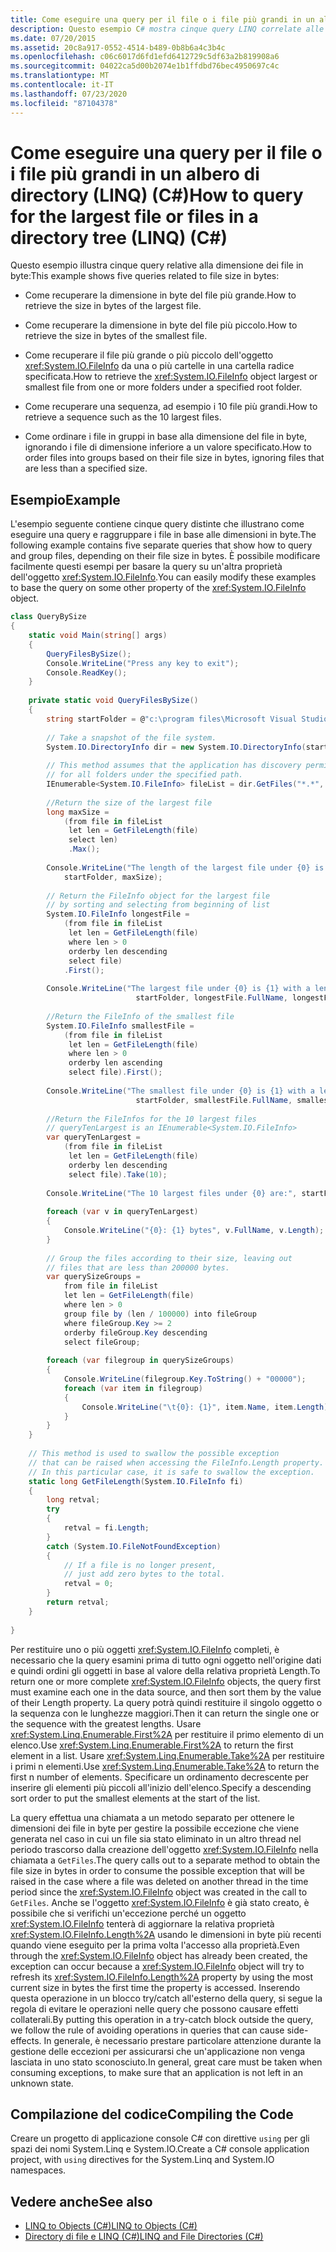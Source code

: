 ```yaml
---
title: Come eseguire una query per il file o i file più grandi in un albero di directory (LINQ) (C#)
description: Questo esempio C# mostra cinque query LINQ correlate alle dimensioni del file in byte. È possibile modificarli per eseguire una query su altre proprietà dell'oggetto FileInfo.
ms.date: 07/20/2015
ms.assetid: 20c8a917-0552-4514-b489-0b8b6a4c3b4c
ms.openlocfilehash: c06c6017d6fd1efd6412729c5df63a2b819908a6
ms.sourcegitcommit: 04022ca5d00b2074e1b1ffdbd76bec4950697c4c
ms.translationtype: MT
ms.contentlocale: it-IT
ms.lasthandoff: 07/23/2020
ms.locfileid: "87104378"
---
```

# <a name="how-to-query-for-the-largest-file-or-files-in-a-directory-tree-linq-c"></a><span data-ttu-id="7b563-104">Come eseguire una query per il file o i file più grandi in un albero di directory (LINQ) (C#)</span><span class="sxs-lookup"><span data-stu-id="7b563-104">How to query for the largest file or files in a directory tree (LINQ) (C#)</span></span>
<span data-ttu-id="7b563-105">Questo esempio illustra cinque query relative alla dimensione dei file in byte:</span><span class="sxs-lookup"><span data-stu-id="7b563-105">This example shows five queries related to file size in bytes:</span></span>  
  
- <span data-ttu-id="7b563-106">Come recuperare la dimensione in byte del file più grande.</span><span class="sxs-lookup"><span data-stu-id="7b563-106">How to retrieve the size in bytes of the largest file.</span></span>  
  
- <span data-ttu-id="7b563-107">Come recuperare la dimensione in byte del file più piccolo.</span><span class="sxs-lookup"><span data-stu-id="7b563-107">How to retrieve the size in bytes of the smallest file.</span></span>  
  
- <span data-ttu-id="7b563-108">Come recuperare il file più grande o più piccolo dell'oggetto <xref:System.IO.FileInfo> da una o più cartelle in una cartella radice specificata.</span><span class="sxs-lookup"><span data-stu-id="7b563-108">How to retrieve the <xref:System.IO.FileInfo> object largest or smallest file from one or more folders under a specified root folder.</span></span>  
  
- <span data-ttu-id="7b563-109">Come recuperare una sequenza, ad esempio i 10 file più grandi.</span><span class="sxs-lookup"><span data-stu-id="7b563-109">How to retrieve a sequence such as the 10 largest files.</span></span>  
  
- <span data-ttu-id="7b563-110">Come ordinare i file in gruppi in base alla dimensione del file in byte, ignorando i file di dimensione inferiore a un valore specificato.</span><span class="sxs-lookup"><span data-stu-id="7b563-110">How to order files into groups based on their file size in bytes, ignoring files that are less than a specified size.</span></span>  
  
## <a name="example"></a><span data-ttu-id="7b563-111">Esempio</span><span class="sxs-lookup"><span data-stu-id="7b563-111">Example</span></span>  
 <span data-ttu-id="7b563-112">L'esempio seguente contiene cinque query distinte che illustrano come eseguire una query e raggruppare i file in base alle dimensioni in byte.</span><span class="sxs-lookup"><span data-stu-id="7b563-112">The following example contains five separate queries that show how to query and group files, depending on their file size in bytes.</span></span> <span data-ttu-id="7b563-113">È possibile modificare facilmente questi esempi per basare la query su un'altra proprietà dell'oggetto <xref:System.IO.FileInfo>.</span><span class="sxs-lookup"><span data-stu-id="7b563-113">You can easily modify these examples to base the query on some other property of the <xref:System.IO.FileInfo> object.</span></span>  
  
```csharp  
class QueryBySize  
{  
    static void Main(string[] args)  
    {  
        QueryFilesBySize();  
        Console.WriteLine("Press any key to exit");  
        Console.ReadKey();  
    }  
  
    private static void QueryFilesBySize()  
    {  
        string startFolder = @"c:\program files\Microsoft Visual Studio 9.0\";  
  
        // Take a snapshot of the file system.  
        System.IO.DirectoryInfo dir = new System.IO.DirectoryInfo(startFolder);  
  
        // This method assumes that the application has discovery permissions  
        // for all folders under the specified path.  
        IEnumerable<System.IO.FileInfo> fileList = dir.GetFiles("*.*", System.IO.SearchOption.AllDirectories);  
  
        //Return the size of the largest file  
        long maxSize =  
            (from file in fileList  
             let len = GetFileLength(file)  
             select len)  
             .Max();  
  
        Console.WriteLine("The length of the largest file under {0} is {1}",  
            startFolder, maxSize);  
  
        // Return the FileInfo object for the largest file  
        // by sorting and selecting from beginning of list  
        System.IO.FileInfo longestFile =  
            (from file in fileList  
             let len = GetFileLength(file)  
             where len > 0  
             orderby len descending  
             select file)  
            .First();  
  
        Console.WriteLine("The largest file under {0} is {1} with a length of {2} bytes",  
                            startFolder, longestFile.FullName, longestFile.Length);  
  
        //Return the FileInfo of the smallest file  
        System.IO.FileInfo smallestFile =  
            (from file in fileList  
             let len = GetFileLength(file)  
             where len > 0  
             orderby len ascending  
             select file).First();  
  
        Console.WriteLine("The smallest file under {0} is {1} with a length of {2} bytes",  
                            startFolder, smallestFile.FullName, smallestFile.Length);  
  
        //Return the FileInfos for the 10 largest files  
        // queryTenLargest is an IEnumerable<System.IO.FileInfo>  
        var queryTenLargest =  
            (from file in fileList  
             let len = GetFileLength(file)  
             orderby len descending  
             select file).Take(10);  
  
        Console.WriteLine("The 10 largest files under {0} are:", startFolder);  
  
        foreach (var v in queryTenLargest)  
        {  
            Console.WriteLine("{0}: {1} bytes", v.FullName, v.Length);  
        }  
  
        // Group the files according to their size, leaving out  
        // files that are less than 200000 bytes.
        var querySizeGroups =  
            from file in fileList  
            let len = GetFileLength(file)  
            where len > 0  
            group file by (len / 100000) into fileGroup  
            where fileGroup.Key >= 2  
            orderby fileGroup.Key descending  
            select fileGroup;  
  
        foreach (var filegroup in querySizeGroups)  
        {  
            Console.WriteLine(filegroup.Key.ToString() + "00000");  
            foreach (var item in filegroup)  
            {  
                Console.WriteLine("\t{0}: {1}", item.Name, item.Length);  
            }  
        }  
    }  
  
    // This method is used to swallow the possible exception  
    // that can be raised when accessing the FileInfo.Length property.  
    // In this particular case, it is safe to swallow the exception.  
    static long GetFileLength(System.IO.FileInfo fi)  
    {  
        long retval;  
        try  
        {  
            retval = fi.Length;  
        }  
        catch (System.IO.FileNotFoundException)  
        {  
            // If a file is no longer present,  
            // just add zero bytes to the total.  
            retval = 0;  
        }  
        return retval;  
    }  
  
}  
```  
  
 <span data-ttu-id="7b563-114">Per restituire uno o più oggetti <xref:System.IO.FileInfo> completi, è necessario che la query esamini prima di tutto ogni oggetto nell'origine dati e quindi ordini gli oggetti in base al valore della relativa proprietà Length.</span><span class="sxs-lookup"><span data-stu-id="7b563-114">To return one or more complete <xref:System.IO.FileInfo> objects, the query first must examine each one in the data source, and then sort them by the value of their Length property.</span></span> <span data-ttu-id="7b563-115">La query potrà quindi restituire il singolo oggetto o la sequenza con le lunghezze maggiori.</span><span class="sxs-lookup"><span data-stu-id="7b563-115">Then it can return the single one or the sequence with the greatest lengths.</span></span> <span data-ttu-id="7b563-116">Usare <xref:System.Linq.Enumerable.First%2A> per restituire il primo elemento di un elenco.</span><span class="sxs-lookup"><span data-stu-id="7b563-116">Use <xref:System.Linq.Enumerable.First%2A> to return the first element in a list.</span></span> <span data-ttu-id="7b563-117">Usare <xref:System.Linq.Enumerable.Take%2A> per restituire i primi n elementi.</span><span class="sxs-lookup"><span data-stu-id="7b563-117">Use <xref:System.Linq.Enumerable.Take%2A> to return the first n number of elements.</span></span> <span data-ttu-id="7b563-118">Specificare un ordinamento decrescente per inserire gli elementi più piccoli all'inizio dell'elenco.</span><span class="sxs-lookup"><span data-stu-id="7b563-118">Specify a descending sort order to put the smallest elements at the start of the list.</span></span>  
  
 <span data-ttu-id="7b563-119">La query effettua una chiamata a un metodo separato per ottenere le dimensioni dei file in byte per gestire la possibile eccezione che viene generata nel caso in cui un file sia stato eliminato in un altro thread nel periodo trascorso dalla creazione dell'oggetto <xref:System.IO.FileInfo> nella chiamata a `GetFiles`.</span><span class="sxs-lookup"><span data-stu-id="7b563-119">The query calls out to a separate method to obtain the file size in bytes in order to consume the possible exception that will be raised in the case where a file was deleted on another thread in the time period since the <xref:System.IO.FileInfo> object was created in the call to `GetFiles`.</span></span> <span data-ttu-id="7b563-120">Anche se l'oggetto <xref:System.IO.FileInfo> è già stato creato, è possibile che si verifichi un'eccezione perché un oggetto <xref:System.IO.FileInfo> tenterà di aggiornare la relativa proprietà <xref:System.IO.FileInfo.Length%2A> usando le dimensioni in byte più recenti quando viene eseguito per la prima volta l'accesso alla proprietà.</span><span class="sxs-lookup"><span data-stu-id="7b563-120">Even through the <xref:System.IO.FileInfo> object has already been created, the exception can occur because a <xref:System.IO.FileInfo> object will try to refresh its <xref:System.IO.FileInfo.Length%2A> property by using the most current size in bytes the first time the property is accessed.</span></span> <span data-ttu-id="7b563-121">Inserendo questa operazione in un blocco try/catch all'esterno della query, si segue la regola di evitare le operazioni nelle query che possono causare effetti collaterali.</span><span class="sxs-lookup"><span data-stu-id="7b563-121">By putting this operation in a try-catch block outside the query, we follow the rule of avoiding operations in queries that can cause side-effects.</span></span> <span data-ttu-id="7b563-122">In generale, è necessario prestare particolare attenzione durante la gestione delle eccezioni per assicurarsi che un'applicazione non venga lasciata in uno stato sconosciuto.</span><span class="sxs-lookup"><span data-stu-id="7b563-122">In general, great care must be taken when consuming exceptions, to make sure that an application is not left in an unknown state.</span></span>  
  
## <a name="compiling-the-code"></a><span data-ttu-id="7b563-123">Compilazione del codice</span><span class="sxs-lookup"><span data-stu-id="7b563-123">Compiling the Code</span></span>  
<span data-ttu-id="7b563-124">Creare un progetto di applicazione console C# con direttive `using` per gli spazi dei nomi System.Linq e System.IO.</span><span class="sxs-lookup"><span data-stu-id="7b563-124">Create a C# console application project, with `using` directives for the System.Linq and System.IO namespaces.</span></span>

## <a name="see-also"></a><span data-ttu-id="7b563-125">Vedere anche</span><span class="sxs-lookup"><span data-stu-id="7b563-125">See also</span></span>

- [<span data-ttu-id="7b563-126">LINQ to Objects (C#)</span><span class="sxs-lookup"><span data-stu-id="7b563-126">LINQ to Objects (C#)</span></span>](./linq-to-objects.md)
- [<span data-ttu-id="7b563-127">Directory di file e LINQ (C#)</span><span class="sxs-lookup"><span data-stu-id="7b563-127">LINQ and File Directories (C#)</span></span>](./linq-and-file-directories.md)
